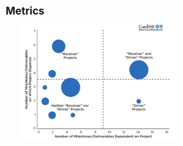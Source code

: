 # Metrics

<figure><img src="../../.gitbook/assets/image (24).png" alt=""><figcaption></figcaption></figure>

